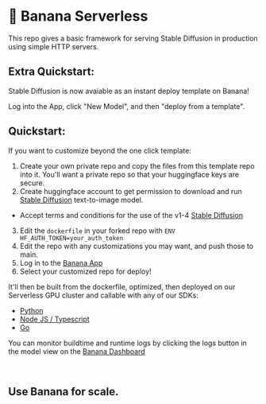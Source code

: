 
# 🍌 Banana Serverless

This repo gives a basic framework for serving Stable Diffusion in production using simple HTTP servers.

## Extra Quickstart:
Stable Diffusion is now avaiable as an instant deploy template on Banana!

Log into the App, click "New Model", and then "deploy from a template".

## Quickstart:

If you want to customize beyond the one click template:

1. Create your own private repo and copy the files from this template repo into it. You'll want a private repo so that your huggingface keys are secure.
2. Create huggingface account to get permission to download and run [Stable Diffusion](https://huggingface.co/CompVis/stable-diffusion-v1-4) text-to-image model.
  - Accept terms and conditions for the use of the v1-4 [Stable Diffusion](https://huggingface.co/CompVis/stable-diffusion-v1-4)
3. Edit the `dockerfile` in your forked repo with `ENV HF_AUTH_TOKEN=your_auth_token`
4. Edit the repo with any customizations you may want, and push those to main.
5. Log in to the [Banana App](https://app.banana.dev)
6. Select your customized repo for deploy!

It'll then be built from the dockerfile, optimized, then deployed on our Serverless GPU cluster and callable with any of our SDKs:

- [Python](https://github.com/bananaml/banana-python-sdk)
- [Node JS / Typescript](https://github.com/bananaml/banana-node-sdk)
- [Go](https://github.com/bananaml/banana-go)

You can monitor buildtime and runtime logs by clicking the logs button in the model view on the [Banana Dashboard](https://app.banana.dev)

<br>

## Use Banana for scale.
